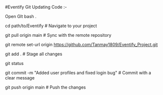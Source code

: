 

#Eventify Git Updating Code :-

Open GIt bash .

cd path/to/Eventify         # Navigate to your project

git pull origin main        # Sync with the remote repository

git remote set-url origin https://github.com/Tanmay1809/Eventify_Project.git

git add .                   # Stage all changes


git status

git commit -m "Added user profiles and fixed login bug"  # Commit with a clear message

git push origin main        # Push the changes






